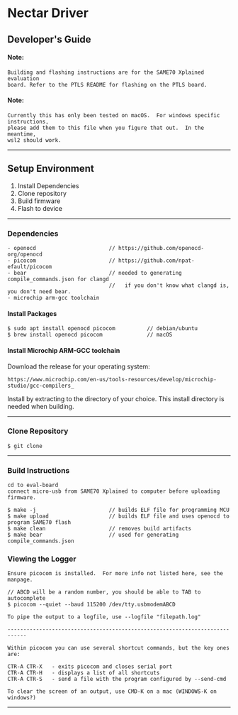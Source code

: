 # Nectar Driver

## Developer's Guide

#### Note:

    Building and flashing instructions are for the SAME70 Xplained evaluation
    board. Refer to the PTLS README for flashing on the PTLS board.
#### Note:

    Currently this has only been tested on macOS.  For windows specific instructions,
    please add them to this file when you figure that out.  In the meantime,
    wsl2 should work.

___

## Setup Environment

1. Install Dependencies
2. Clone repository
3. Build firmware
4. Flash to device
___

### Dependencies

    - openocd                       // https://github.com/openocd-org/openocd
    - picocom                       // https://github.com/npat-efault/picocom
    - bear                          // needed to generating compile_commands.json for clangd
                                    //   if you don't know what clangd is, you don't need bear.
    - microchip arm-gcc toolchain

#### Install Packages
    $ sudo apt install openocd picocom          // debian/ubuntu
    $ brew install openocd picocom              // macOS

#### Install Microchip ARM-GCC toolchain

Download the release for your operating system:

    https://www.microchip.com/en-us/tools-resources/develop/microchip-studio/gcc-compilers_

Install by extracting to the directory of your choice.  This install directory is needed when building.

---

### Clone Repository

    $ git clone 

___

### Build Instructions
    cd to eval-board
    connect micro-usb from SAME70 Xplained to computer before uploading firmware.

    $ make -j                       // builds ELF file for programming MCU
    $ make upload                   // builds ELF file and uses openocd to program SAME70 flash
    $ make clean                    // removes build artifacts
    $ make bear                     // used for generating compile_commands.json


### Viewing the Logger
    
    Ensure picocom is installed.  For more info not listed here, see the manpage.

    // ABCD will be a random number, you should be able to TAB to autocomplete
    $ picocom --quiet --baud 115200 /dev/tty.usbmodemABCD

    To pipe the output to a logfile, use --logfile "filepath.log"

    ----------------------------------------------------------------------------

    Within picocom you can use several shortcut commands, but the key ones are:

    CTR-A CTR-X   - exits picocom and closes serial port
    CTR-A CTR-H   - displays a list of all shortcuts
    CTR-A CTR-S   - send a file with the program configured by --send-cmd

    To clear the screen of an output, use CMD-K on a mac (WINDOWS-K on windows?)
___

